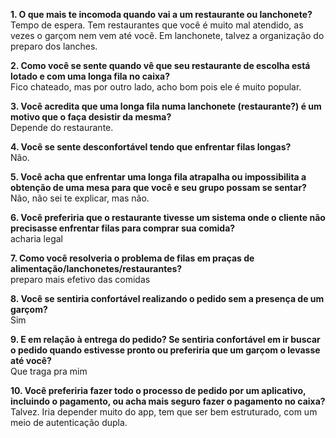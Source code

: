 **1. O que mais te incomoda quando vai a um restaurante ou lanchonete?**<br>
Tempo de espera. Tem restaurantes que você é muito mal atendido, as vezes o garçom nem vem até você. Em lanchonete, talvez a organização do preparo dos lanches.

**2. Como você se sente quando vê que seu restaurante de escolha está lotado e com uma longa fila no caixa?**<br>
Fico chateado, mas por outro lado, acho bom pois ele é muito popular.

**3. Você acredita que uma longa fila numa lanchonete (restaurante?) é um motivo que o faça desistir da mesma?**<br>
Depende do restaurante.

**4. Você se sente desconfortável tendo que enfrentar filas longas?**<br>
Não.

**5. Você acha que enfrentar uma longa fila atrapalha ou impossibilita a obtenção de uma mesa para que você e seu grupo possam se sentar?**<br>
Não, não sei te explicar, mas não.

**6. Você preferiria que o restaurante tivesse um sistema onde o cliente não precisasse enfrentar filas para comprar sua comida?**<br>
acharia legal

**7. Como você resolveria o problema de filas em praças de
alimentação/lanchonetes/restaurantes?**<br>
preparo mais efetivo das comidas

**8. Você se sentiria confortável realizando o pedido sem a presença de um garçom?**<br>
Sim

**9. E em relação à entrega do pedido? Se sentiria confortável em ir buscar o pedido quando estivesse pronto ou preferiria que um garçom o levasse até você?**<br>
Que traga pra mim

**10. Você preferiria fazer todo o processo de pedido por um aplicativo, incluindo o pagamento, ou acha mais seguro fazer o pagamento no caixa?**<br>
Talvez. Iria depender muito do app, tem que ser bem estruturado, com um meio de autenticação dupla.
